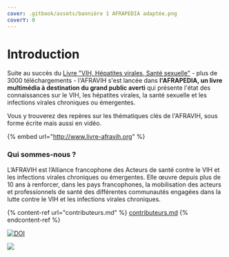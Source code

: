 ```yaml
---
cover: .gitbook/assets/bannière 1 AFRAPEDIA adaptée.png
coverY: 0
---
```


# Introduction

Suite au succès du [Livre "VIH, Hépatites virales, Santé sexuelle"](https://www.livre-afravih.org) - plus de 3000 téléchargements - l'AFRAVIH s'est lancée dans **l'AFRAPEDIA, un livre multimédia à destination du grand public averti** qui présente l'état des connaissances sur le VIH, les hépatites virales, la santé sexuelle et les infections virales chroniques ou émergentes.

Vous y trouverez des repères sur les thématiques clés de l'AFRAVIH, sous forme écrite mais aussi en vidéo.

{% embed url="http://www.livre-afravih.org" %}

### Qui sommes-nous ?

L’AFRAVIH est l’Alliance francophone des Acteurs de santé contre le VIH et les infections virales chroniques ou émergentes. Elle œuvre depuis plus de 10 ans à renforcer, dans les pays francophones, la mobilisation des acteurs et professionnels de santé des différentes communautés engagées dans la lutte contre le VIH et les infections virales chroniques.

{% content-ref url="contributeurs.md" %}
[contributeurs.md](contributeurs.md)
{% endcontent-ref %}

[![DOI](https://zenodo.org/badge/DOI/10.5281/zenodo.6401774.svg)](https://doi.org/10.5281/zenodo.6401774)

![](<.gitbook/assets/bannière intro V2.png>)
